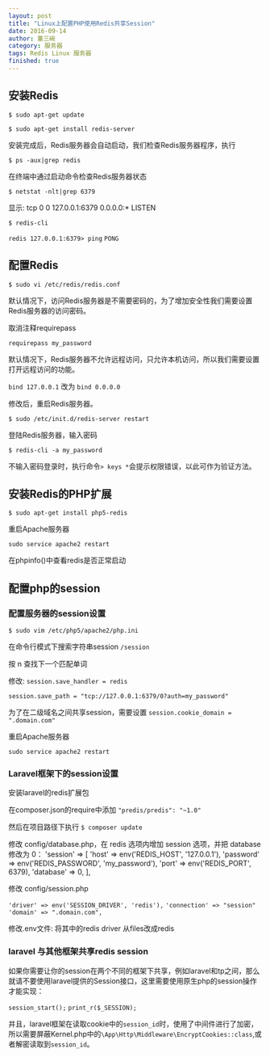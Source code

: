 ```yaml
---
layout: post
title: "Linux上配置PHP使用Redis共享Session"
date: 2016-09-14
author: 董三碗
category: 服务器
tags: Redis Linux 服务器
finished: true
---
```


## 安装Redis

`$ sudo apt-get update`

`$ sudo apt-get install redis-server`

安装完成后，Redis服务器会自动启动，我们检查Redis服务器程序，执行

`$ ps -aux|grep redis`

在终端中通过启动命令检查Redis服务器状态

`$ netstat -nlt|grep 6379`

显示: tcp 0 0 127.0.0.1:6379 0.0.0.0:* LISTEN

`$ redis-cli`

`redis 127.0.0.1:6379> ping`
`PONG`

## 配置Redis

`$ sudo vi /etc/redis/redis.conf`

默认情况下，访问Redis服务器是不需要密码的，为了增加安全性我们需要设置Redis服务器的访问密码。

取消注释requirepass

`requirepass my_password`

默认情况下，Redis服务器不允许远程访问，只允许本机访问，所以我们需要设置打开远程访问的功能。

`bind 127.0.0.1` 改为 `bind 0.0.0.0`

修改后，重启Redis服务器。

`$ sudo /etc/init.d/redis-server restart`

登陆Redis服务器，输入密码

`$ redis-cli -a my_password`

不输入密码登录时，执行命令`> keys *`会提示权限错误，以此可作为验证方法。

## 安装Redis的PHP扩展

`$ sudo apt-get install php5-redis`

重启Apache服务器

`sudo service apache2 restart`

在phpinfo()中查看redis是否正常启动

## 配置php的session

### 配置服务器的session设置

`$ sudo vim /etc/php5/apache2/php.ini`

在命令行模式下搜索字符串session
`/session`

按 n 查找下一个匹配单词

修改:
`session.save_handler = redis`

`session.save_path = "tcp://127.0.0.1:6379/0?auth=my_password"`

为了在二级域名之间共享session，需要设置
`session.cookie_domain = ".domain.com"`

重启Apache服务器

`sudo service apache2 restart`

### Laravel框架下的session设置

安装laravel的redis扩展包

在composer.json的require中添加
`"predis/predis": "~1.0"`

然后在项目路径下执行
`$ composer update`

修改 config/database.php，在 redis 选项内增加 session 选项，并把 database 修改为 0：
'session' => [
     'host'     => env('REDIS_HOST', '127.0.0.1'),
     'password' => env('REDIS_PASSWORD', 'my_password'),
     'port'     => env('REDIS_PORT', 6379),
     'database' => 0,
],

修改 config/session.php

`'driver' => env('SESSION_DRIVER', 'redis'),`
`'connection' => "session"`
`'domain' => ".domain.com",`

修改.env文件:
将其中的redis driver 从files改成redis

### laravel 与其他框架共享redis session
如果你需要让你的session在两个不同的框架下共享，例如laravel和tp之间，那么就请不要使用laravel提供的Session接口，这里需要使用原生php的session操作才能实现：

`session_start();`
`print_r($_SESSION);`

并且，laravel框架在读取cookie中的`session_id`时，使用了中间件进行了加密，所以需要屏蔽Kernel.php中的`\App\Http\Middleware\EncryptCookies::class`,或者解密读取到`session_id`。